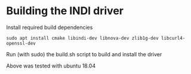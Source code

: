 # Building the INDI driver

Install required build dependencies

`sudo apt install cmake libindi-dev libnova-dev zlib1g-dev libcurl4-openssl-dev`

Run (with sudo) the build.sh script to build and install the driver

Above was tested with ubuntu 18.04
